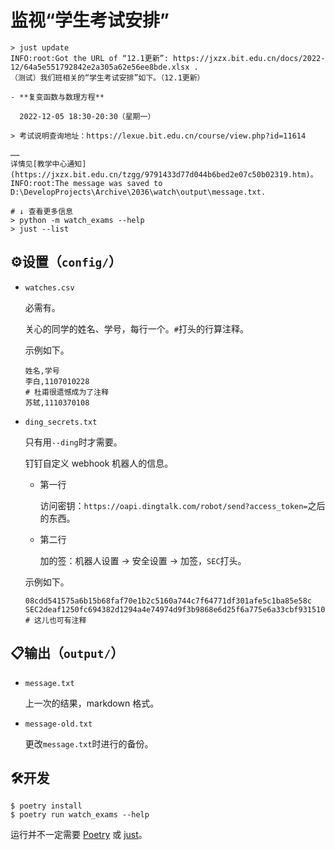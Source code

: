 # 监视“学生考试安排”

```shell
> just update
INFO:root:Got the URL of “12.1更新”: https://jxzx.bit.edu.cn/docs/2022-12/64a5e551792842e2a305a62e56ee8bde.xlsx .
（测试）我们班相关的“学生考试安排”如下。（12.1更新）

- **复变函数与数理方程**

  2022-12-05 18:30-20:30（星期一）

> 考试说明查询地址：https://lexue.bit.edu.cn/course/view.php?id=11614

……
详情见[教学中心通知](https://jxzx.bit.edu.cn/tzgg/9791433d77d044b6bed2e07c50b02319.htm)。
INFO:root:The message was saved to D:\DevelopProjects\Archive\2036\watch\output\message.txt.
```

```shell
# ↓ 查看更多信息
> python -m watch_exams --help
> just --list
```

## ⚙️设置（`config/`）

- `watches.csv`

  必需有。

  关心的同学的姓名、学号，每行一个。`#`打头的行算注释。

  示例如下。

  ```csv
  姓名,学号
  李白,1107010228
  # 杜甫很遗憾成为了注释
  苏轼,1110370108
  ```

- `ding_secrets.txt`

  只有用`--ding`时才需要。

  钉钉自定义 webhook 机器人的信息。

  - 第一行

    访问密钥：`https://oapi.dingtalk.com/robot/send?access_token=`之后的东西。

  - 第二行

    加的签：机器人设置 → 安全设置 → 加签，`SEC`打头。
  
  示例如下。

  ```
  08cdd541575a6b15b68faf70e1b2c5160a744c7f64771df301afe5c1ba85e58c
  SEC2deaf1250fc694382d1294a4e74974d9f3b9868e6d25f6a775e6a33cbf931510
  # 这儿也可有注释
  ```

## 📋输出（`output/`）

- `message.txt`

  上一次的结果，markdown 格式。

- `message-old.txt`
  
  更改`message.txt`时进行的备份。

## 🛠️开发

```shell
$ poetry install
$ poetry run watch_exams --help
```

运行并不一定需要 [Poetry](https://python-poetry.org/) 或 [just](https://just.systems/)。

